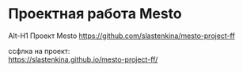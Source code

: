 # Проектная работа Mesto
Alt-H1
Проект Mesto https://github.com/slastenkina/mesto-project-ff  

ссфлка на проект:  
https://slastenkina.github.io/mesto-project-ff/
